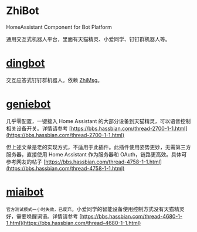 # ZhiBot
HomeAssistant Component for Bot Platform

通用交互式机器人平台，里面有天猫精灵、小爱同学、钉钉群机器人等。

# [dingbot](custom_components/zhibot/dingbot.py)

交互应答式钉钉群机器人。依赖 [ZhiMsg](https://github.com/Yonsm/ZhiMsg)。

# [geniebot](custom_components/zhibot/geniebot.py)

几乎零配置，一键接入 Home Assistant 的大部分设备到天猫精灵，可以语音控制相关设备开关。详情请参考 [https://bbs.hassbian.com/thread-2700-1-1.html](https://bbs.hassbian.com/thread-2700-1-1.html)

但上述文章是老的实现方式，不适用于此插件。此插件使用姿势更妙，无需第三方服务器，直接使用 Home Assistant 作为服务器和 OAuth，链路更高效。具体可参考网友的帖子 [https://bbs.hassbian.com/thread-4758-1-1.html](https://bbs.hassbian.com/thread-4758-1-1.html)

# [miaibot](custom_components/zhibot/miaibot.py)

`官方测试模式一小时失效，已废弃`。小爱同学的智能设备使用控制方式没有天猫精灵好，需要唤醒词语。详情请参考 [https://bbs.hassbian.com/thread-4680-1-1.html](https://bbs.hassbian.com/thread-4680-1-1.html)
